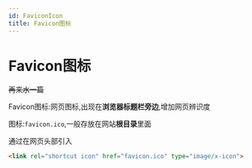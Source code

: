 ```yaml
---
id: FaviconIcon
title: Favicon图标
---
```


# Favicon图标

~~再来水一篇~~

Favicon图标:网页图标,出现在**浏览器标题栏旁边**,增加网页辨识度

图标:`favicon.ico`,一般存放在网站**根目录**里面

通过在网页头部引入

```html showLineNumbers
<link rel="shortcut icon" href="favicon.ico" type="image/x-icon">
```


